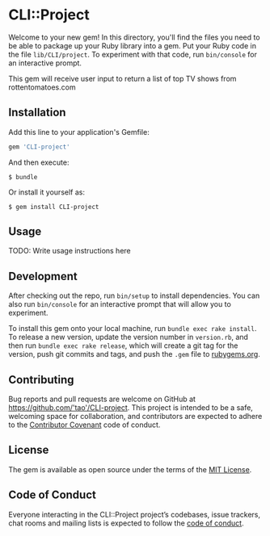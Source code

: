 # CLI::Project

Welcome to your new gem! In this directory, you'll find the files you need to be able to package up your Ruby library into a gem. Put your Ruby code in the file `lib/CLI/project`. To experiment with that code, run `bin/console` for an interactive prompt.

This gem will receive user input to return a list of top TV shows from rottentomatoes.com

## Installation

Add this line to your application's Gemfile:

```ruby
gem 'CLI-project'
```

And then execute:

    $ bundle

Or install it yourself as:

    $ gem install CLI-project

## Usage

TODO: Write usage instructions here

## Development

After checking out the repo, run `bin/setup` to install dependencies. You can also run `bin/console` for an interactive prompt that will allow you to experiment.

To install this gem onto your local machine, run `bundle exec rake install`. To release a new version, update the version number in `version.rb`, and then run `bundle exec rake release`, which will create a git tag for the version, push git commits and tags, and push the `.gem` file to [rubygems.org](https://rubygems.org).

## Contributing

Bug reports and pull requests are welcome on GitHub at https://github.com/'tao'/CLI-project. This project is intended to be a safe, welcoming space for collaboration, and contributors are expected to adhere to the [Contributor Covenant](http://contributor-covenant.org) code of conduct.

## License

The gem is available as open source under the terms of the [MIT License](https://opensource.org/licenses/MIT).

## Code of Conduct

Everyone interacting in the CLI::Project project’s codebases, issue trackers, chat rooms and mailing lists is expected to follow the [code of conduct](https://github.com/'tao'/CLI-project/blob/master/CODE_OF_CONDUCT.md).
